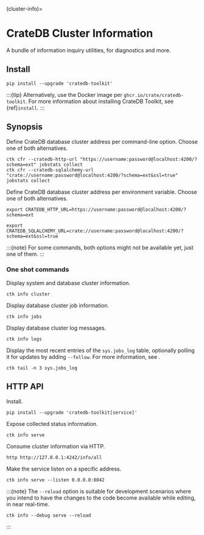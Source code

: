 (cluster-info)=
# CrateDB Cluster Information

A bundle of information inquiry utilities, for diagnostics and more.

## Install
```shell
pip install --upgrade 'cratedb-toolkit'
```
:::{tip}
Alternatively, use the Docker image per `ghcr.io/crate/cratedb-toolkit`.
For more information about installing CrateDB Toolkit, see {ref}`install`.
:::

## Synopsis

Define CrateDB database cluster address per command-line option. Choose one of both alternatives.
```shell
ctk cfr --cratedb-http-url "https://username:password@localhost:4200/?schema=ext" jobstats collect
ctk cfr --cratedb-sqlalchemy-url "crate://username:password@localhost:4200/?schema=ext&ssl=true" jobstats collect
```

Define CrateDB database cluster address per environment variable. Choose one of both alternatives.
```shell
export CRATEDB_HTTP_URL=https://username:password@localhost:4200/?schema=ext
```
```shell
export CRATEDB_SQLALCHEMY_URL=crate://username:password@localhost:4200/?schema=ext&ssl=true
```
:::{note}
For some commands, both options might not be available yet, just one of them.
:::


### One shot commands
Display system and database cluster information.
```shell
ctk info cluster
```

Display database cluster job information.
```shell
ctk info jobs
```

Display database cluster log messages.
```shell
ctk info logs
```

Display the most recent entries of the `sys.jobs_log` table,
optionally polling it for updates by adding `--follow`.
For more information, see [](#tail).
```shell
ctk tail -n 3 sys.jobs_log
```


## HTTP API

Install.
```shell
pip install --upgrade 'cratedb-toolkit[service]'
```

Expose collected status information.
```shell
ctk info serve
```
Consume cluster information via HTTP.
```shell
http http://127.0.0.1:4242/info/all
```

Make the service listen on a specific address.
```shell
ctk info serve --listen 0.0.0.0:8042
```

:::{note}
The `--reload` option is suitable for development scenarios where you intend
to have the changes to the code become available while editing, in near
real-time.
```shell
ctk info --debug serve --reload
```
:::
